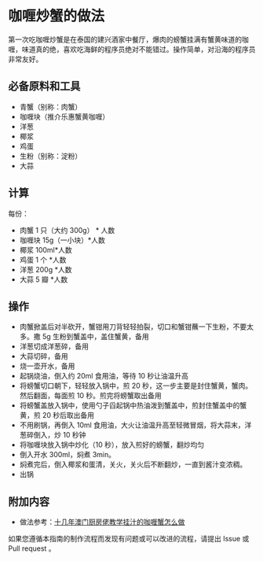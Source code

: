 # 咖喱炒蟹的做法

第一次吃咖喱炒蟹是在泰国的建兴酒家中餐厅，爆肉的螃蟹挂满有蟹黄味道的咖喱，味道真的绝，喜欢吃海鲜的程序员绝对不能错过。操作简单，对沿海的程序员非常友好。

## 必备原料和工具

- 青蟹（别称：肉蟹）
- 咖喱块（推介乐惠蟹黄咖喱）
- 洋葱
- 椰浆
- 鸡蛋
- 生粉（别称：淀粉）
- 大蒜

## 计算

每份：

- 肉蟹 1 只（大约 300g） * 人数
- 咖喱块 15g（一小块）*人数
- 椰浆 100ml*人数
- 鸡蛋 1 个 *人数
- 洋葱 200g *人数
- 大蒜 5 瓣 *人数

## 操作

- 肉蟹掀盖后对半砍开，蟹钳用刀背轻轻拍裂，切口和蟹钳蘸一下生粉，不要太多。撒 5g 生粉到蟹盖中，盖住蟹黄，备用
- 洋葱切成洋葱碎，备用
- 大蒜切碎，备用
- 烧一壶开水，备用
- 起锅烧油，倒入约 20ml 食用油，等待 10 秒让油温升高
- 将螃蟹切口朝下，轻轻放入锅中，煎 20 秒，这一步主要是封住蟹黄，蟹肉。然后翻面，每面煎 10 秒。煎完将螃蟹取出备用
- 将螃蟹盖放入锅中，使用勺子舀起锅中热油泼到蟹盖中，煎封住蟹盖中的蟹黄，煎 20 秒后取出备用
- 不用刷锅，再倒入 10ml 食用油，大火让油温升高至轻微冒烟，将大蒜末，洋葱碎倒入，炒 10 秒钟
- 将咖喱块放入锅中炒化（10 秒），放入煎好的螃蟹，翻炒均匀
- 倒入开水 300ml，焖煮 3min。
- 焖煮完后，倒入椰浆和蛋清，关火，关火后不断翻炒，一直到酱汁变浓稠。
- 出锅

## 附加内容

- 做法参考：[十几年澳门厨房佬教学挂汁的咖喱蟹怎么做](https://www.bilibili.com/video/BV1Nq4y1W7K9)

如果您遵循本指南的制作流程而发现有问题或可以改进的流程，请提出 Issue 或 Pull request 。
